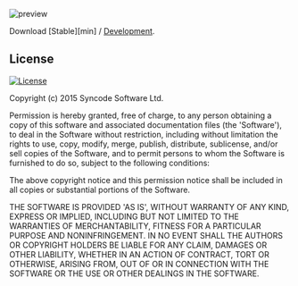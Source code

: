 ![preview](https://raw.githubusercontent.com/syncode/WP-Boilerplate/develop/assets/ui/featured-logo.png)

[prd]: https://github.com/syncode/WP-Boilerplate/archive/master.zip
[max]: https://github.com/syncode/WP-Boilerplate/archive/develop.zip

Download [Stable][min] / [Development][max].

## License

[![License](http://img.shields.io/badge/License-MIT-blue.svg)](http://opensource.org/licenses/MIT)

Copyright (c) 2015 Syncode Software Ltd.

Permission is hereby granted, free of charge, to any person obtaining
a copy of this software and associated documentation files (the
'Software'), to deal in the Software without restriction, including
without limitation the rights to use, copy, modify, merge, publish,
distribute, sublicense, and/or sell copies of the Software, and to
permit persons to whom the Software is furnished to do so, subject to
the following conditions:

The above copyright notice and this permission notice shall be
included in all copies or substantial portions of the Software.

THE SOFTWARE IS PROVIDED 'AS IS', WITHOUT WARRANTY OF ANY KIND,
EXPRESS OR IMPLIED, INCLUDING BUT NOT LIMITED TO THE WARRANTIES OF
MERCHANTABILITY, FITNESS FOR A PARTICULAR PURPOSE AND NONINFRINGEMENT.
IN NO EVENT SHALL THE AUTHORS OR COPYRIGHT HOLDERS BE LIABLE FOR ANY
CLAIM, DAMAGES OR OTHER LIABILITY, WHETHER IN AN ACTION OF CONTRACT,
TORT OR OTHERWISE, ARISING FROM, OUT OF OR IN CONNECTION WITH THE
SOFTWARE OR THE USE OR OTHER DEALINGS IN THE SOFTWARE.
